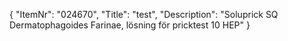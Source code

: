 {
  "ItemNr": "024670",
  "Title": "test",
  "Description": "Soluprick SQ Dermatophagoides Farinae, lösning för pricktest 10 HEP"
}